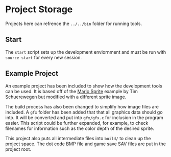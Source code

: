 # Project Storage

Projects here can refrence the `../../bin` folder for running tools.

## Start

The `start` script sets up the development enviornment and must be 
run with `source start` for every new session.

## Example Project

An example project has been included to show how the development tools can be
used. It is based off of the [Mario Sprite](https://web.archive.org/web/20160514172806/http://users.skynet.be/firefly/gba/e-reader)
example by Tim Schuerewegen but modified with a different sprite image.

The build process has also been changed to simplify how image files are 
included. A `gfx` folder has been added that that all graphics data should go
into. It will be converted and put into `gfx/gfx.c` for inclusion in the 
program easier. This script could be further expanded, for example, to 
check filenames for information such as the color depth of the desired sprite.

This project also puts all intermediate files into `build/` to clean up the 
project space. The dot code BMP file and game save SAV files are put in the 
project root.
